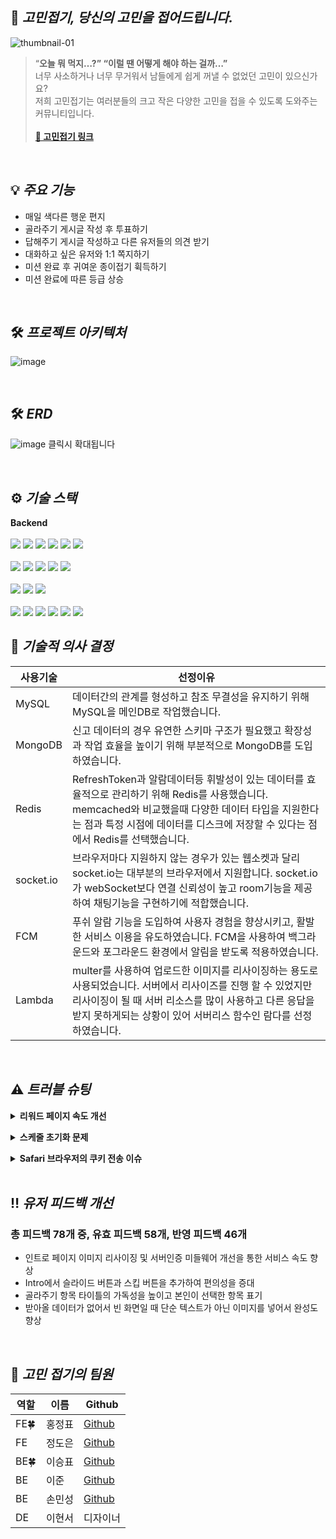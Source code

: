 


## 📃 **_고민접기, 당신의 고민을 접어드립니다._**
![thumbnail-01](https://user-images.githubusercontent.com/112849712/207773647-0f8d2c2a-51b9-4d98-a10b-76f5da19fb33.jpg)

>“**오늘 뭐 먹지…?” “이럴 땐 어떻게 해야 하는 걸까…”**<br/>
>너무 사소하거나 너무 무거워서 남들에게 쉽게 꺼낼 수 없었던 고민이 있으신가요?<br/>
>저희 고민접기는 여러분들의 크고 작은 다양한 고민을 접을 수 있도록 도와주는 커뮤니티입니다.<br/>
><br/>
>**[:iphone: 고민접기 링크](https://gomin.site)**<br/>

<br/>

## 💡 **_주요 기능_**
-   매일 색다른 행운 편지
-   골라주기 게시글 작성 후 투표하기
-   답해주기 게시글 작성하고 다른 유저들의 의견 받기
-   대화하고 싶은 유저와 1:1 쪽지하기
-   미션 완료 후 귀여운 종이접기  휙득하기
-   미션 완료에 따른 등급 상승
<br/>

## 🛠️ **_프로젝트 아키텍처_**
![image](https://user-images.githubusercontent.com/112886992/207830402-6c6de0dd-ba40-4c88-bd6c-c59e3a6924a1.png)

<br/>

## 🛠️ **_ERD_**
![image](https://user-images.githubusercontent.com/98438390/207852089-0c4d2979-3b84-4b2d-9545-7d69685963c6.png)
클릭시 확대됩니다

<br/>

## ⚙️ **_기술 스택_**

**Backend**<br /><br />
<img src="https://img.shields.io/badge/Node.js-339933?style=for-the-badge&logo=Node.js&logoColor=white">
<img src="https://img.shields.io/badge/Express-000000?style=for-the-badge&logo=Express&logoColor=white">
<img src="https://img.shields.io/badge/JavaScript-F7DF1E?style=for-the-badge&logo=JavaScript&logoColor=black">
<img src="https://img.shields.io/badge/npm-CB3837?style=for-the-badge&logo=npm&logoColor=white">
<img src="https://img.shields.io/badge/Let's Encrypt-003A70?style=for-the-badge&logo=Let's Encrypt&logoColor=white">
<img src="https://img.shields.io/badge/PM2-2B037A?style=for-the-badge&logo=PM2&logoColor=white">
<br />
<br />
<img src="https://img.shields.io/badge/MySQL-4479A1?style=for-the-badge&logo=MySQL&logoColor=white">
<img src="https://img.shields.io/badge/Sequelize-52B0E7?style=for-the-badge&logo=Sequelize&logoColor=white">
<img src="https://img.shields.io/badge/MongoDB-47A248?style=for-the-badge&logo=MongoDB&logoColor=white">
<img src="https://img.shields.io/badge/Mongoose-871618?style=for-the-badge&logo=Mongoose&logoColor=white">
<img src="https://img.shields.io/badge/Redis-DC382D?style=for-the-badge&logo=Redis&logoColor=white">
<br />
<br />
<img src="https://img.shields.io/badge/Amazon EC2-FF9900?style=for-the-badge&logo=Amazon EC2&logoColor=white">
<img src="https://img.shields.io/badge/Amazon S3-569A31?style=for-the-badge&logo=Amazon S3&logoColor=white">
<img src="https://img.shields.io/badge/AWS Lambda-FF9900?style=for-the-badge&logo=AWS Lambda&logoColor=white">
<br />
<br />
<img src="https://img.shields.io/badge/JSON Web Tokens-000000?style=for-the-badge&logo=JSON Web Tokens&logoColor=white">
<img src="https://img.shields.io/badge/FCM-FFCA28?style=for-the-badge&logo=Firebase&logoColor=white">
<img src="https://img.shields.io/badge/Socket.io-010101?style=for-the-badge&logo=Socket.io&logoColor=white">
<img src="https://img.shields.io/badge/GitHub-181717?style=for-the-badge&logo=GitHub&logoColor=white">
<img src="https://img.shields.io/badge/GitHub Actions-2088FF?style=for-the-badge&logo=GitHub Actions&logoColor=white">
<img src="https://img.shields.io/badge/CodeDeploy-212599?style=for-the-badge&logo=CodeDeploy&logoColor=white">
<br/>

## 🔩 **_기술적 의사 결정_**
|사용기술|선정이유|
|------|---|
|MySQL|데이터간의 관계를 형성하고 참조 무결성을 유지하기 위해 MySQL을 메인DB로 작업했습니다.|
|MongoDB|신고 데이터의 경우 유연한 스키마 구조가 필요했고 확장성과 작업 효율을 높이기 위해 부분적으로 MongoDB를 도입하였습니다.|
|Redis|RefreshToken과 알람데이터등 휘발성이 있는 데이터를 효율적으로 관리하기 위해 Redis를 사용했습니다. <br/>memcached와 비교했을때 다양한 데이터 타입을 지원한다는 점과 특정 시점에 데이터를 디스크에 저장할 수 있다는 점에서 Redis를 선택했습니다.|
|socket.io|브라우저마다 지원하지 않는 경우가 있는 웹소켓과 달리 socket.io는 대부분의 브라우저에서 지원합니다. socket.io가 webSocket보다 연결 신뢰성이 높고 room기능을 제공하여 채팅기능을 구현하기에 적합했습니다.|
|FCM|푸쉬 알람 기능을 도입하여 사용자 경험을 향상시키고, 활발한 서비스 이용을 유도하였습니다. FCM을 사용하여 백그라운드와 포그라운드 환경에서 알림을 받도록 적용하였습니다.|
|Lambda|multer를 사용하여 업로드한 이미지를 리사이징하는 용도로 사용되었습니다. 서버에서 리사이즈를 진행 할 수 있었지만 리사이징이 될 때 서버 리소스를 많이 사용하고 다른 응답을 받지 못하게되는 상황이 있어 서버리스 함수인 람다를 선정하였습니다.|



<br/>

## ⚠️ **_트러블 슈팅_**
**<details><summary>리워드 페이지 속도 개선</summary>**
문제: 리워드 페이지의 서버 응답이 평균 2초 후반대가 걸림 <br />
<br />
원인파악: 코드를 주석해가며 찾은 결과 DB에서 유저활동 기록을 가져오는데 2초대가 걸림.<br />
<br />
필요한 데이터만 가져오기 위해 attribute속성을 사용해 속도를 개선하였지만 유저의 활동이 쌓일 수록 데이터를 가져오는데 많은 시간이 소요됨
유저 활동기록 테이블을 따로 만들어 유저의 활동이 있을때 마다 활동 기록 데이터를 업데이트시킴.
리워드 페이지 요청시 유저 활동 정보를 가져오기 위한 불필요한 Join이 없어지고 이미 업데이트된 유저의 활동기록을 가져와 속도를 약 90% 개선할 수 있었음.
<br />
![image](https://user-images.githubusercontent.com/98438390/207874893-f092cf62-f1ce-4c00-98fe-550fa2932fb6.png)
<br />
![image](https://user-images.githubusercontent.com/98438390/207877852-0ec4412f-bcb3-4019-b594-911582597915.png)




</details>

**<details><summary>스케줄 초기화 문제</summary>**

서버가 꺼지면 스케줄 스텍이 초기화 되는 문제가 발생하였고</br>
이로 인해 투표하기 게시글 자동 마감기능이 정상적으로 작동하지 않았습니다.</br>
이를 해결하기 위해 서버 실행시 스케줄이 재설정되도록 수정하고</br>
마감기한이 이미 지난 게시글은 전부 마감처리 되도록 수정하였습니다.</br>


</details>

**<details><summary>Safari 브라우저의 쿠키 전송 이슈</summary>**

Safari 브라우저의 ITP에 의해 교차 도메인의 쿠키를 차단하여 쿠키를 전송할 수 없는 문제가 발생 했습니다.<br/>
이를 해결하기 위해 서버와 클라이언트의 도메인을 동일 출처로 맞춰야 했지만 도메인을 변경하지 않고 토큰전달 방식을 바꾸는 것으로 문제를 해결하였습니다.<br/>
토큰을 바디로 발급하는 것으로 Safari의 토큰전달 문제를 해결하였지만, 토큰 재발급시 서버에서 다음 미들웨어를 응답할 수 없는 문제가 발생했습니다.<br/>
기존의 방식은 토큰을 재발급 하여  쿠키에 토큰을 싣고 다음 미들웨어를 호출해 기존의 요청을 처리하였으나<br/>
토큰을 바디로 보내게 되면서 미들웨어에서 이중으로 응답할 수 없는 문제가 발생했습니다.<br/>
이를 해결하기 위해<br/>
프론트에서 Interceptor를 적용하여 서버에서 주는 재발급 토큰을 감지하고 재발급 받은 토큰을 헤더에 실어 서버에 재요청 하는 방식으로 문제를 해결하였습니다.

</details>
<br/>

## ‼️ **_유저 피드백 개선_**
### **총 피드백 78개 중, 유효 피드백 58개, 반영 피드백 46개**
- 인트로 페이지 이미지 리사이징 및 서버인증  미들웨어 개선을 통한 서비스 속도 향상
- Intro에서 슬라이드 버튼과 스킵 버튼을 추가하여 편의성을 증대
- 골라주기 항목 타이틀의 가독성을 높이고 본인이 선택한 항목 표기
- 받아올 데이터가 없어서 빈 화면일 때 단순 텍스트가 아닌 이미지를 넣어서 완성도 향상
<br/>

## 📸 **_고민 접기의 팀원_**
|역할|이름|Github|
|------|---|---|
|FE🍀|홍정표|[Github](https://github.com/Jeongpyo-Hong)|
|FE|정도은|[Github](https://github.com/do-eun)|
|BE🍀|이승표|[Github](https://github.com/leeSP22)|
|BE|이준|[Github](https://github.com/Leejun2022)|
|BE|손민성|[Github](https://github.com/Tarel-Github)|
|DE|이현서|디자이너|
